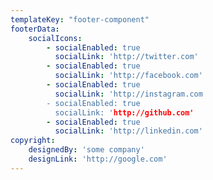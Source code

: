 ```yaml
---
templateKey: "footer-component"
footerData:
    socialIcons: 
        - socialEnabled: true
          socialLink: 'http://twitter.com'
        - socialEnabled: true
          socialLink: 'http://facebook.com' 
        - socialEnabled: true
          socialLink: 'http://instagram.com 
        - socialEnabled: true
          socialLink: 'http://github.com' 
        - socialEnabled: true
          socialLink: 'http://linkedin.com'
copyright:
    designedBy: 'some company'
    designLink: 'http://google.com'
---
```

